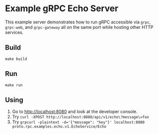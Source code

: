 # Example gRPC Echo Server

This example server demonstrates how to run gRPC accessible via `grpc`, `grpc-web`, and `grpc-gateway` all on the same port while hosting other HTTP services.

## Build

`make build`

## Run

`make run`

## Using

1. Go to [http://localhost:8080](http://localhost:8080) and look at the developer console.
1. Try `curl -XPOST http://localhost:8080/api/v1/echo\?message\=foo`
1. Try `grpcurl -plaintext -d='{"message": "hey"}' localhost:8080 proto.rpc.examples.echo.v1.EchoService/Echo`
